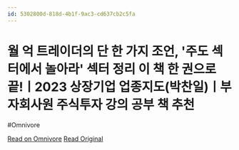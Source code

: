 ```yaml
---
id: 5302800d-818d-4b1f-9ac3-cd637cb2c5fa
---
```


# 월 억 트레이더의 단 한 가지 조언, '주도 섹터에서 놀아라' 섹터 정리 이 책 한 권으로 끝!ㅣ2023 상장기업 업종지도(박찬일)ㅣ부자회사원 주식투자 강의 공부 책 추천
#Omnivore

[Read on Omnivore](https://omnivore.app/me/https-youtube-com-watch-v-j-do-ewg-05-aaw-190ce94242c)
[Read Original](https://youtube.com/watch?v=jDoEwg05aaw)

